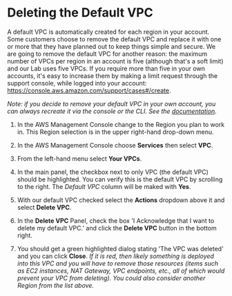 # Deleting the Default VPC

A default VPC is automatically created for each region in your account. Some customers choose to remove the default VPC and replace it with one or more that they have planned out to keep things simple and secure. We are going to remove the default VPC for another reason: the maximum number of VPCs per region in an account is five (although that's a soft limit) and our Lab uses five VPCs. If you require more than five in your own accounts, it's easy to increase them by making a limit request through the support console, while logged into your account: https://console.aws.amazon.com/support/cases#/create.


_Note: if you decide to remove your default VPC in your own account, you can always recreate it via the console or the CLI. See the [documentation](https://docs.aws.amazon.com/vpc/latest/userguide/default-vpc.html#create-default-vpc "AWS Default VPC Documentation")._

1. In the AWS Management Console change to the Region you plan to work in. This Region selection is in the upper right-hand drop-down menu.

2. In the AWS Management Console choose **Services** then select **VPC**.

3. From the left-hand menu select **Your VPCs**.

4. In the main panel, the checkbox next to only VPC (the default VPC) should be highlighted. You can verify this is the default VPC by scrolling to the right. The _Default VPC_ column will be maked with **Yes**.

5. With our default VPC checked select the **Actions** dropdown above it and select **Delete VPC**.

6. In the **Delete VPC** Panel, check the box 'I Acknowledge that I want to delete my default VPC.' and click the **Delete VPC** button in the bottom right.

7. You should get a green highlighted dialog stating 'The VPC was deleted' and you can click **Close**. _If it is red, then likely something is deployed into this VPC and you will have to remove those resources (items such as EC2 instances, NAT Gateway, VPC endpoints, etc., all of which would prevent your VPC from deleting). You could also consider another Region from the list above._
